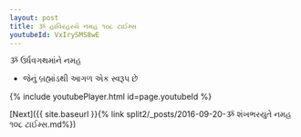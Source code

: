 ```yaml
---
layout: post
title: ૐ હાવિરહરયે નમહ ૧૦૮ ટાઈમ્સ
youtubeId: VxIrySMS8wE
---
```

 
 
 ૐ ઉર્ધવગથમાંને નમહ  
 
 -  જેનું બ્રહ્માંડથી આગળ એક સ્વરૂપ છે 
 
  
 
  
 
 
 
 
 
 


{% include youtubePlayer.html id=page.youtubeId %}
 
[Next]({{ site.baseurl }}{% link  split2/_posts/2016-09-20-ૐ શંખભરયુતે નમહ ૧૦૮ ટાઈમ્સ.md%})
 
